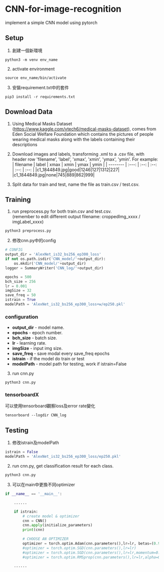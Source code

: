 # CNN-for-image-recognition
implement a simple CNN model using pytorch

## Setup
1. 創建一個新環境
```
python3 -m venv env_name
```
2. activate environment
```
source env_name/bin/activate
```
3. 安裝requirement.txt中的套件
```
pip3 install -r requirements.txt
```


## Download Data
1. Using Medical Masks Dataset (https://www.kaggle.com/vtech6/medical-masks-dataset), comes from Eden Social Welfare Foundation which contains the pictures of people wearing medical masks along with the labels containing their descriptions

2. Download images and labels, transforming .xml to a .csv file, with header row 'filename', 'label', 'xmax', 'xmin', 'ymax', 'ymin'.
   For example:
   | filename | label | xmax | xmin | ymax | ymin |
   | -------- | :---: | :--: | :--: | :--: | :--: |
   |c1\_1844849.jpg|good|1246|127|1312|227|
   |c1\_1844849.jpg|none|745|889|862|999|
   
3. Split data for train and test, name the file as train.csv / test.csv.



## Training
1.  run preprocess.py for both train.csv and test.csv.  
   (remember to edit different output filename: croppedImg_xxxx / imgLabel_xxxx)
```
python3 preprocess.py
```

2.  修改cnn.py中的config
```python
# CONFIG
output_dir = 'AlexNet_is32_bs256_ep300_loss'
if not os.path.isdir('CNN_model/'+output_dir):
    os.mkdir('CNN_model/'+output_dir)
logger = SummaryWriter('CNN_log/'+output_dir)

epochs = 500
bch_size = 256
lr = 0.001
imgSize = 32
save_freq = 50
istrain = True
modelPath = 'AlexNet_is32_bs256_ep300_loss+w/ep250.pkl'
```

### configuration
- **output_dir** - model name.
- **epochs** - epoch number.
- **bch_size** - batch size.
- **lr** - learning rate.
- **imgSize** - input img size.
- **save_freq** - save modal every save_freq epochs
- **istrain** - if the model do train or test
- **modelPath** - model path for testing, work if istrain=False

3.  run cnn.py
```
python3 cnn.py
```

### tensorboardX
可以使用tensorboard觀察loss及error rate變化
```
tensorboard --logdir CNN_log
```

## Testing
1. 修改istrain及modelPath
```python
istrain = False
modelPath = 'AlexNet_is32_bs256_ep300_loss/ep250.pkl'
```
2. run cnn.py, get classification result for each class.
```
python3 cnn.py
```

3. 可以在main中更換不同optimizer
```python
if __name__ == '__main__':

    ......

    if istrain:
        # create model & optimizer
        cnn = CNN()
        cnn.apply(initialize_parameters)
        print(cnn) 
        
        # CHOOSE AN OPTIMIZER
        optimizer = torch.optim.Adam(cnn.parameters(),lr=lr, betas=(0.9, 0.999), eps=1e-08)
        #optimizer = torch.optim.SGD(cnn.parameters(),lr=lr)
        #optimizer = torch.optim.SGD(cnn.parameters(),lr=lr,momentum=0.8)        
        #optimizer = torch.optim.RMSprop(cnn.parameters(),lr=lr,alpha=0.9)

    ......
```
